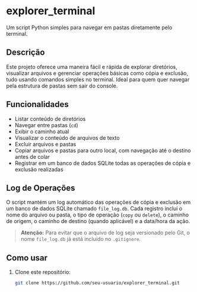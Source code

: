 # explorer_terminal

Um script Python simples para navegar em pastas diretamente pelo terminal.

## Descrição

Este projeto oferece uma maneira fácil e rápida de explorar diretórios, visualizar arquivos e gerenciar operações básicas como cópia e exclusão, tudo usando comandos simples no terminal. Ideal para quem quer navegar pela estrutura de pastas sem sair do console.

## Funcionalidades

- Listar conteúdo de diretórios
- Navegar entre pastas (`cd`)
- Exibir o caminho atual
- Visualizar o conteúdo de arquivos de texto
- Excluir arquivos e pastas
- Copiar arquivos e pastas para outro local, com navegação até o destino antes de colar
- Registrar em um banco de dados SQLite todas as operações de cópia e exclusão realizadas

## Log de Operações

O script mantém um log automático das operações de cópia e exclusão em um banco de dados SQLite chamado `file_log.db`. Cada registro inclui o nome do arquivo ou pasta, o tipo de operação (`copy` ou `delete`), o caminho de origem, o caminho de destino (quando aplicável) e a data/hora da ação.

> **Atenção:** Para evitar que o arquivo de log seja versionado pelo Git, o nome `file_log.db` já está incluído no `.gitignore`.

## Como usar

1. Clone este repositório:
   ```bash
   git clone https://github.com/seu-usuario/explorer_terminal.git